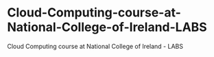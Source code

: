 # Cloud-Computing-course-at-National-College-of-Ireland-LABS
 Cloud Computing course at National College of Ireland - LABS
